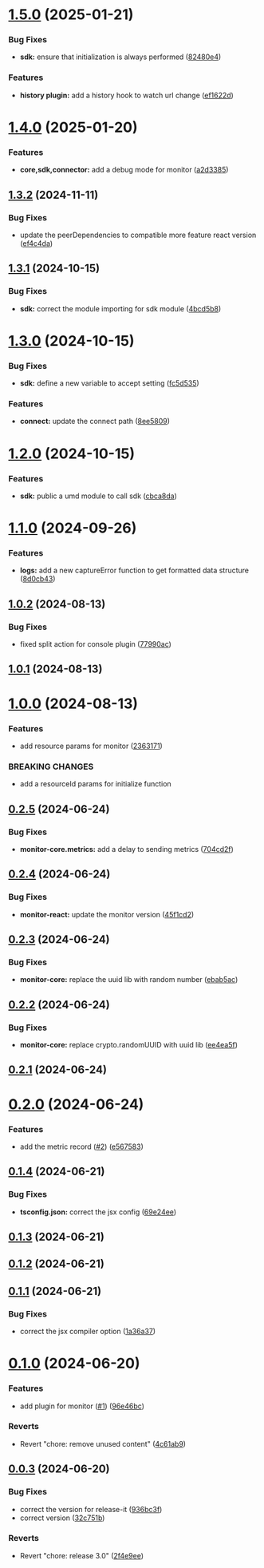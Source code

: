 

# [1.5.0](https://github.com/ZoomPhant/zoomphant-utils/compare/1.4.0...1.5.0) (2025-01-21)


### Bug Fixes

* **sdk:** ensure that initialization is always performed ([82480e4](https://github.com/ZoomPhant/zoomphant-utils/commit/82480e465dcb662b9d7836d9974bbe4b45d28558))


### Features

* **history plugin:** add a history hook to watch url change ([ef1622d](https://github.com/ZoomPhant/zoomphant-utils/commit/ef1622d6d185963b8aafb240575042faf42a6c14))

# [1.4.0](https://github.com/ZoomPhant/zoomphant-utils/compare/1.3.2...1.4.0) (2025-01-20)


### Features

* **core,sdk,connector:** add a debug mode for monitor ([a2d3385](https://github.com/ZoomPhant/zoomphant-utils/commit/a2d3385c187e9ae12d6760ade1590175c5528316))

## [1.3.2](https://github.com/ZoomPhant/zoomphant-utils/compare/1.3.1...1.3.2) (2024-11-11)


### Bug Fixes

* update the peerDependencies to compatible more feature react version ([ef4c4da](https://github.com/ZoomPhant/zoomphant-utils/commit/ef4c4dae44169aae93efd505cc321105ad9f04ca))

## [1.3.1](https://github.com/ZoomPhant/zoomphant-utils/compare/1.3.0...1.3.1) (2024-10-15)


### Bug Fixes

* **sdk:** correct the module importing for sdk module ([4bcd5b8](https://github.com/ZoomPhant/zoomphant-utils/commit/4bcd5b8a1f7abbb716d12681331c85fb9c9593dd))

# [1.3.0](https://github.com/ZoomPhant/zoomphant-utils/compare/1.2.0...1.3.0) (2024-10-15)


### Bug Fixes

* **sdk:** define a new variable to accept setting ([fc5d535](https://github.com/ZoomPhant/zoomphant-utils/commit/fc5d535efeaa444203c8f652b6ab06b2bac44cba))


### Features

* **connect:** update the connect path ([8ee5809](https://github.com/ZoomPhant/zoomphant-utils/commit/8ee5809014578b7bfea9ebac480e8aa38a14effb))

# [1.2.0](https://github.com/ZoomPhant/zoomphant-utils/compare/1.1.0...1.2.0) (2024-10-15)


### Features

* **sdk:** public a umd module to call sdk ([cbca8da](https://github.com/ZoomPhant/zoomphant-utils/commit/cbca8da993e8e5fa8e05fcda5909bbb001feb33a))

# [1.1.0](https://github.com/ZoomPhant/zoomphant-utils/compare/1.0.2...1.1.0) (2024-09-26)


### Features

* **logs:** add a new captureError function to get formatted data structure ([8d0cb43](https://github.com/ZoomPhant/zoomphant-utils/commit/8d0cb43252c4ec20cc684c0ad16fc8b3055fa1c4))

## [1.0.2](https://github.com/ZoomPhant/zoomphant-utils/compare/1.0.1...1.0.2) (2024-08-13)


### Bug Fixes

* fixed split action for console plugin ([77990ac](https://github.com/ZoomPhant/zoomphant-utils/commit/77990ac4e2accc5b8defaddef4b9598366ffb174))

## [1.0.1](https://github.com/ZoomPhant/zoomphant-utils/compare/1.0.0...1.0.1) (2024-08-13)

# [1.0.0](https://github.com/ZoomPhant/zoomphant-utils/compare/0.2.5...1.0.0) (2024-08-13)


### Features

* add resource params for monitor ([2363171](https://github.com/ZoomPhant/zoomphant-utils/commit/23631716243140540527c4907179b55683aee804))


### BREAKING CHANGES

* add a resourceId params for initialize function

## [0.2.5](https://github.com/ZoomPhant/zoomphant-utils/compare/0.2.4...0.2.5) (2024-06-24)


### Bug Fixes

* **monitor-core.metrics:** add a delay to sending metrics ([704cd2f](https://github.com/ZoomPhant/zoomphant-utils/commit/704cd2f836590e89b761a6d76522edc8f7e0644f))

## [0.2.4](https://github.com/ZoomPhant/zoomphant-utils/compare/0.2.3...0.2.4) (2024-06-24)


### Bug Fixes

* **monitor-react:** update the monitor version ([45f1cd2](https://github.com/ZoomPhant/zoomphant-utils/commit/45f1cd26ef207f47371e3010f3efb354c86bd3fd))

## [0.2.3](https://github.com/ZoomPhant/zoomphant-utils/compare/0.2.2...0.2.3) (2024-06-24)


### Bug Fixes

* **monitor-core:** replace the uuid lib with random number ([ebab5ac](https://github.com/ZoomPhant/zoomphant-utils/commit/ebab5ac920ff0431222678022262b4f8d740302a))

## [0.2.2](https://github.com/ZoomPhant/zoomphant-utils/compare/0.2.1...0.2.2) (2024-06-24)


### Bug Fixes

* **monitor-core:** replace crypto.randomUUID with uuid lib ([ee4ea5f](https://github.com/ZoomPhant/zoomphant-utils/commit/ee4ea5ff56f8c0d191eb6d0c25cec1d97a0537f3))

## [0.2.1](https://github.com/ZoomPhant/zoomphant-utils/compare/0.2.0...0.2.1) (2024-06-24)

# [0.2.0](https://github.com/ZoomPhant/zoomphant-utils/compare/0.1.4...0.2.0) (2024-06-24)


### Features

* add the metric record ([#2](https://github.com/ZoomPhant/zoomphant-utils/issues/2)) ([e567583](https://github.com/ZoomPhant/zoomphant-utils/commit/e567583e0fce2ddead048b296b7dcb92f8334620))

## [0.1.4](https://github.com/ZoomPhant/zoomphant-utils/compare/0.1.3...0.1.4) (2024-06-21)


### Bug Fixes

* **tsconfig.json:** correct the jsx config ([69e24ee](https://github.com/ZoomPhant/zoomphant-utils/commit/69e24eef2ac3c0d89c6772e1530f4678609b396e))

## [0.1.3](https://github.com/ZoomPhant/zoomphant-utils/compare/0.1.2...0.1.3) (2024-06-21)

## [0.1.2](https://github.com/ZoomPhant/zoomphant-utils/compare/0.1.1...0.1.2) (2024-06-21)

## [0.1.1](https://github.com/ZoomPhant/zoomphant-utils/compare/0.1.0...0.1.1) (2024-06-21)


### Bug Fixes

* correct the jsx compiler option ([1a36a37](https://github.com/ZoomPhant/zoomphant-utils/commit/1a36a37a3cc672512a5b5d54cf873fa2d7fc85a3))

# [0.1.0](https://github.com/ZoomPhant/zoomphant-utils/compare/0.0.3...0.1.0) (2024-06-20)


### Features

* add plugin for monitor ([#1](https://github.com/ZoomPhant/zoomphant-utils/issues/1)) ([96e46bc](https://github.com/ZoomPhant/zoomphant-utils/commit/96e46bcbb69959f2a70592891d5a3d5c2f4849b5))


### Reverts

* Revert "chore: remove unused content" ([4c61ab9](https://github.com/ZoomPhant/zoomphant-utils/commit/4c61ab96676bc5f593e830cee7574170e73b75ac))

## [0.0.3](https://github.com/ZoomPhant/zoomphant-utils/compare/0.0.2...0.0.3) (2024-06-20)


### Bug Fixes

* correct the version for release-it ([936bc3f](https://github.com/ZoomPhant/zoomphant-utils/commit/936bc3fafaaff527b859c20068fb6bfbee4e95ee))
* correct version ([32c751b](https://github.com/ZoomPhant/zoomphant-utils/commit/32c751b9982b3fbce42e0c6182772bdcb3b336e4))


### Reverts

* Revert "chore: release 3.0" ([2f4e9ee](https://github.com/ZoomPhant/zoomphant-utils/commit/2f4e9ee2e09db725e81b5c51bb2808181c1c5e29))
